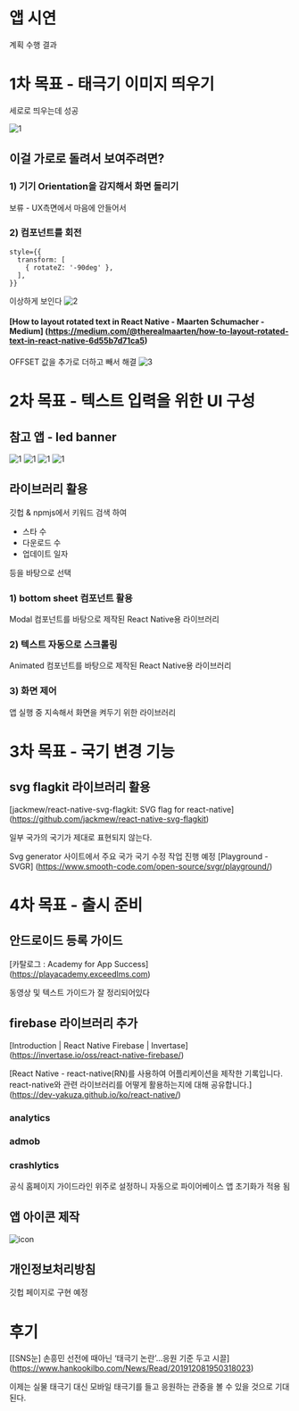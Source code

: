 # 앱 시연

계획 수행 결과

# 1차 목표 - 태극기 이미지 띄우기
세로로 띄우는데 성공

![1](images/rotate-1.png)

## 이걸 가로로 돌려서 보여주려면?
### 1) 기기 Orientation을 감지해서 화면 돌리기
보류 - UX측면에서 마음에 안들어서

### 2) 컴포넌트를 회전
```
style={{
  transform: [
    { rotateZ: '-90deg' },
  ],
}}
```
이상하게 보인다
![2](images/rotate-2.png)

#### [How to layout rotated text in React Native - Maarten Schumacher - Medium] (https://medium.com/@therealmaarten/how-to-layout-rotated-text-in-react-native-6d55b7d71ca5)

OFFSET 값을 추가로 더하고 빼서 해결
![3](images/rotate-3.png)

# 2차 목표 - 텍스트 입력을 위한 UI 구성
## 참고 앱 - led banner
![1](images/ledbanner1.jpg)
![1](images/ledbanner2.jpg)
![1](images/ledbanner3.jpg)
![1](images/ledbanner4.jpg)

## 라이브러리 활용
깃헙 & npmjs에서 키워드 검색 하여 
- 스타 수
- 다운로드 수 
- 업데이트 일자

등을 바탕으로 선택

### 1) bottom sheet 컴포넌트 활용
Modal 컴포넌트를 바탕으로 제작된 React Native용 라이브러리

### 2) 텍스트 자동으로 스크롤링
Animated 컴포넌트를 바탕으로 제작된 React Native용 라이브러리

### 3) 화면 제어
앱 실행 중 지속해서 화면을 켜두기 위한 라이브러리

# 3차 목표 - 국기 변경 기능
## svg flagkit 라이브러리 활용
[jackmew/react-native-svg-flagkit: SVG flag for react-native] (https://github.com/jackmew/react-native-svg-flagkit)

일부 국가의 국기가 제대로 표현되지 않는다.

Svg generator 사이트에서 주요 국가 국기 수정 작업 진행 예정
[Playground - SVGR] (https://www.smooth-code.com/open-source/svgr/playground/)

# 4차 목표 - 출시 준비
## 안드로이드 등록 가이드
[카탈로그 : Academy for App Success] (https://playacademy.exceedlms.com)

동영상 및 텍스트 가이드가 잘 정리되어있다
## firebase 라이브러리 추가
[Introduction | React Native Firebase | Invertase] (https://invertase.io/oss/react-native-firebase/)

[React Native - react-native(RN)를 사용하여 어플리케이션을 제작한 기록입니다. react-native와 관련 라이브러리를 어떻게 활용하는지에 대해 공유합니다.] (https://dev-yakuza.github.io/ko/react-native/)
### analytics
### admob
### crashlytics

공식 홈페이지 가이드라인 위주로 설정하니 자동으로 파이어베이스 앱 초기화가 적용 됨

## 앱 아이콘 제작
![icon](AppIcon1024x.png)

## 개인정보처리방침
깃헙 페이지로 구현 예정

# 후기

[[SNS눈] 손흥민 선전에 때아닌 ‘태극기 논란’…응원 기준 두고 시끌] (https://www.hankookilbo.com/News/Read/201912081950318023)

이제는 실물 태극기 대신 모바일 태극기를 들고 응원하는 관중을 볼 수 있을 것으로 기대된다.